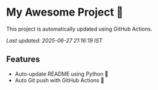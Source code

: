 # My Awesome Project 🚀

This project is automatically updated using GitHub Actions.

_Last updated: 2025-06-27 21:16:19 IST_

## Features
- Auto-update README using Python 🐍
- Auto Git push with GitHub Actions 🤖
